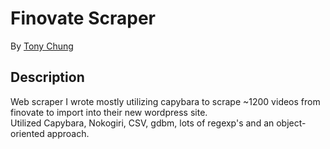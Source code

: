 # Finovate Scraper

By [Tony Chung](http://www.github.com/tonycchung)

## Description  
Web scraper I wrote mostly utilizing capybara to scrape ~1200 videos from finovate to import into their new wordpress site.  
Utilized Capybara, Nokogiri, CSV, gdbm, lots of regexp's and an object-oriented approach.